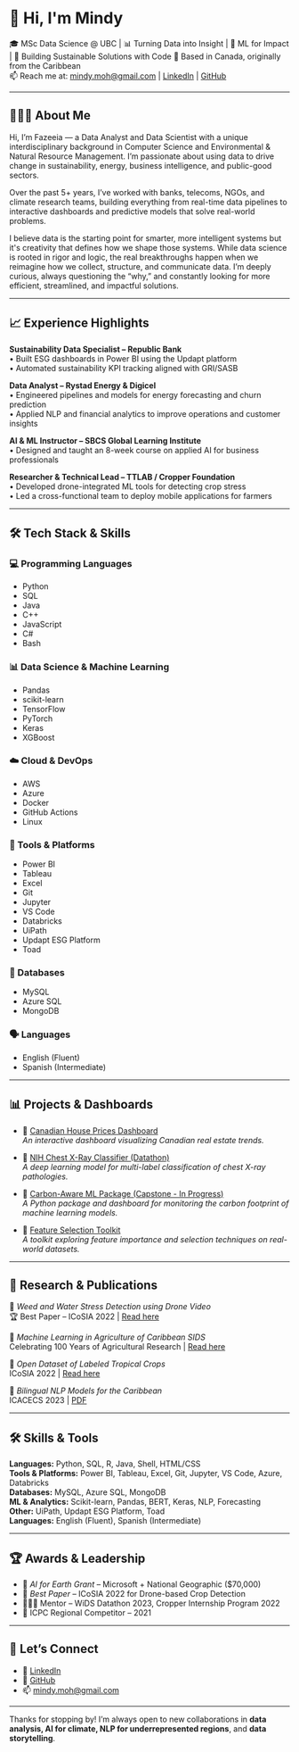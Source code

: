 # 👋 Hi, I'm Mindy 

🎓 MSc Data Science @ UBC | 📊 Turning Data into Insight | 🤖 ML for Impact | 🌱 Building Sustainable Solutions with Code
📍 Based in Canada, originally from the Caribbean  
📫 Reach me at: mindy.moh@gmail.com | [LinkedIn](https://www.linkedin.com/in/fazeeia-mohammed) | [GitHub](https://github.com/mindy001)

---

## 👩🏽‍💻 About Me

Hi, I’m Fazeeia — a Data Analyst and Data Scientist with a unique interdisciplinary background in Computer Science and Environmental & Natural Resource Management. I’m passionate about using data to drive change in sustainability, energy, business intelligence, and public-good sectors.

Over the past 5+ years, I’ve worked with banks, telecoms, NGOs, and climate research teams, building everything from real-time data pipelines to interactive dashboards and predictive models that solve real-world problems.

I believe data is the starting point for smarter, more intelligent systems  but it's creativity that defines how we shape those systems. While data science is rooted in rigor and logic, the real breakthroughs happen when we reimagine how we collect, structure, and communicate data. I’m deeply curious, always questioning the “why,” and constantly looking for more efficient, streamlined, and impactful solutions.



---

## 📈 Experience Highlights

**Sustainability Data Specialist – Republic Bank**  
• Built ESG dashboards in Power BI using the Updapt platform  
• Automated sustainability KPI tracking aligned with GRI/SASB  

**Data Analyst – Rystad Energy & Digicel**  
• Engineered pipelines and models for energy forecasting and churn prediction  
• Applied NLP and financial analytics to improve operations and customer insights  

**AI & ML Instructor – SBCS Global Learning Institute**  
• Designed and taught an 8-week course on applied AI for business professionals  

**Researcher & Technical Lead – TTLAB / Cropper Foundation**  
• Developed drone-integrated ML tools for detecting crop stress  
• Led a cross-functional team to deploy mobile applications for farmers  

---

## 🛠️ Tech Stack & Skills

### 💻 Programming Languages  
- Python  
- SQL  
- Java  
- C++  
- JavaScript  
- C#  
- Bash  

### 📊 Data Science & Machine Learning  
- Pandas  
- scikit-learn  
- TensorFlow  
- PyTorch  
- Keras  
- XGBoost  

### ☁️ Cloud & DevOps  
- AWS  
- Azure  
- Docker  
- GitHub Actions  
- Linux  

### 🧰 Tools & Platforms  
- Power BI  
- Tableau  
- Excel  
- Git  
- Jupyter  
- VS Code  
- Databricks  
- UiPath  
- Updapt ESG Platform  
- Toad  

### 🧠 Databases  
- MySQL  
- Azure SQL  
- MongoDB  

### 🗣️ Languages  
- English (Fluent)  
- Spanish (Intermediate)  
---

## 📊 Projects & Dashboards

- 📌 [Canadian House Prices Dashboard](https://canadian-house-prices.onrender.com/)  
  *An interactive dashboard visualizing Canadian real estate trends.*

- 📌 [NIH Chest X-Ray Classifier (Datathon)](https://github.com/mindy001/NIH-Chest-XRay-Classifier)  
  *A deep learning model for multi-label classification of chest X-ray pathologies.*

- 📌 [Carbon-Aware ML Package (Capstone - In Progress)](https://github.com/mindy001/carbon-aware-ml)  
  *A Python package and dashboard for monitoring the carbon footprint of machine learning models.*

- 📌 [Feature Selection Toolkit](https://github.com/mindy001/FeatureSelection)  
  *A toolkit exploring feature importance and selection techniques on real-world datasets.*

---
## 🧪 Research & Publications

📄 *Weed and Water Stress Detection using Drone Video*  
🏆 Best Paper – ICoSIA 2022 | [Read here](https://www.atlantis-press.com/proceedings/icosia-22)

📄 *Machine Learning in Agriculture of Caribbean SIDS*  
Celebrating 100 Years of Agricultural Research | [Read here](https://online.pubhtml5.com/vilk/tcus/#p=1)

📄 *Open Dataset of Labeled Tropical Crops*  
ICoSIA 2022 | [Read here](https://www.atlantis-press.com/proceedings/icosia-22)

📄 *Bilingual NLP Models for the Caribbean*  
ICACECS 2023 | [PDF](https://lab.tt/wp-content/uploads/2023/12/Bilingual_Dialect-Classification-using_NLP.pdf)

---

## 🛠️ Skills & Tools

**Languages:** Python, SQL, R, Java, Shell, HTML/CSS  
**Tools & Platforms:** Power BI, Tableau, Excel, Git, Jupyter, VS Code, Azure, Databricks  
**Databases:** MySQL, Azure SQL, MongoDB  
**ML & Analytics:** Scikit-learn, Pandas, BERT, Keras, NLP, Forecasting  
**Other:** UiPath, Updapt ESG Platform, Toad  
**Languages:** English (Fluent), Spanish (Intermediate)

---

## 🏆 Awards & Leadership

- 🧠 *AI for Earth Grant* – Microsoft + National Geographic ($70,000)  
- 🏅 *Best Paper* – ICoSIA 2022 for Drone-based Crop Detection  
- 👩🏽‍🏫 Mentor – WiDS Datathon 2023, Cropper Internship Program 2022  
- 🧠 ICPC Regional Competitor – 2021

---

## 🔗 Let’s Connect

- 💼 [LinkedIn](https://www.linkedin.com/in/fazeeiamohammed)  
- 📁 [GitHub](https://github.com/mindy001)  
- 📫 mindy.moh@gmail.com

---

Thanks for stopping by! I’m always open to new collaborations in **data analysis, AI for climate, NLP for underrepresented regions**, and **data storytelling**.
